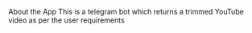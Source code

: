 About the App
This is a telegram bot which returns a trimmed YouTube video as per the user requirements
